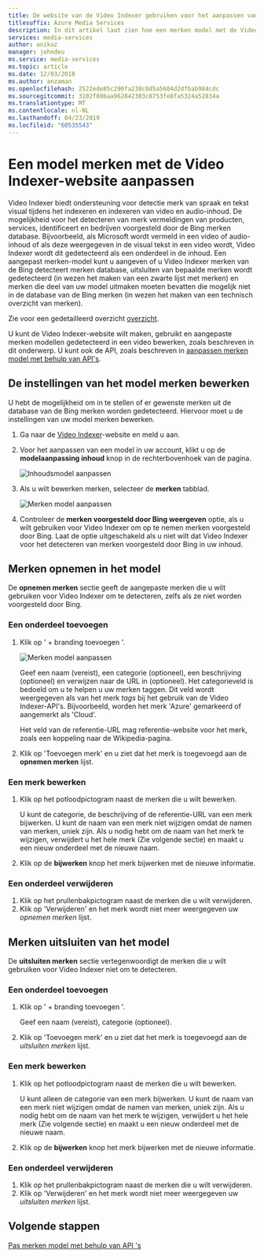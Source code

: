 ```yaml
---
title: De website van de Video Indexer gebruiken voor het aanpassen van een model merken - Azure
titlesuffix: Azure Media Services
description: In dit artikel laat zien hoe een merken model met de Video Indexer-website aanpassen.
services: media-services
author: anikaz
manager: johndeu
ms.service: media-services
ms.topic: article
ms.date: 12/03/2018
ms.author: anzaman
ms.openlocfilehash: 2522ede85c290fa238c0d5a5604d2dfbab984cdc
ms.sourcegitcommit: 3102f886aa962842303c8753fe8fa5324a52834a
ms.translationtype: MT
ms.contentlocale: nl-NL
ms.lasthandoff: 04/23/2019
ms.locfileid: "60535543"
---
```

# <a name="customize-a-brands-model-with-the-video-indexer-website"></a>Een model merken met de Video Indexer-website aanpassen

Video Indexer biedt ondersteuning voor detectie merk van spraak en tekst visual tijdens het indexeren en indexeren van video en audio-inhoud. De mogelijkheid voor het detecteren van merk vermeldingen van producten, services, identificeert en bedrijven voorgesteld door de Bing merken database. Bijvoorbeeld, als Microsoft wordt vermeld in een video of audio-inhoud of als deze weergegeven in de visual tekst in een video wordt, Video Indexer wordt dit gedetecteerd als een onderdeel in de inhoud. Een aangepast merken-model kunt u aangeven of u Video Indexer merken van de Bing detecteert merken database, uitsluiten van bepaalde merken wordt gedetecteerd (in wezen het maken van een zwarte lijst met merken) en merken die deel van uw model uitmaken moeten bevatten die mogelijk niet in de database van de Bing merken (in wezen het maken van een technisch overzicht van merken).

Zie voor een gedetailleerd overzicht [overzicht](customize-brands-model-overview.md).

U kunt de Video Indexer-website wilt maken, gebruikt en aangepaste merken modellen gedetecteerd in een video bewerken, zoals beschreven in dit onderwerp. U kunt ook de API, zoals beschreven in [aanpassen merken model met behulp van API's](customize-brands-model-with-api.md).

## <a name="edit-the-settings-of-the-brands-model"></a>De instellingen van het model merken bewerken  

U hebt de mogelijkheid om in te stellen of er gewenste merken uit de database van de Bing merken worden gedetecteerd. Hiervoor moet u de instellingen van uw model merken bewerken.

1. Ga naar de [Video Indexer](https://www.videoindexer.ai/)-website en meld u aan.
2. Voor het aanpassen van een model in uw account, klikt u op de **modelaanpassing inhoud** knop in de rechterbovenhoek van de pagina.
 
   ![Inhoudsmodel aanpassen](./media/content-model-customization/content-model-customization.png) 
3. Als u wilt bewerken merken, selecteer de **merken** tabblad.

    ![Merken model aanpassen](./media/customize-brand-model/customize-brand-model.png)
4. Controleer de **merken voorgesteld door Bing weergeven** optie, als u wilt gebruiken voor Video Indexer om op te nemen merken voorgesteld door Bing. Laat de optie uitgeschakeld als u niet wilt dat Video Indexer voor het detecteren van merken voorgesteld door Bing in uw inhoud. 

## <a name="include-brands-in-the-model"></a>Merken opnemen in het model

De **opnemen merken** sectie geeft de aangepaste merken die u wilt gebruiken voor Video Indexer om te detecteren, zelfs als ze niet worden voorgesteld door Bing.  

### <a name="add-a-brand"></a>Een onderdeel toevoegen

1. Klik op ' + branding toevoegen '.

    ![Merken model aanpassen](./media/customize-brand-model/add-brand.png)

    Geef een naam (vereist), een categorie (optioneel), een beschrijving (optioneel) en verwijzen naar de URL in (optioneel).
    Het categorieveld is bedoeld om u te helpen u uw merken taggen. Dit veld wordt weergegeven als van het merk *tags* bij het gebruik van de Video Indexer-API's. Bijvoorbeeld, worden het merk 'Azure' gemarkeerd of aangemerkt als 'Cloud'.

    Het veld van de referentie-URL mag referentie-website voor het merk, zoals een koppeling naar de Wikipedia-pagina.
2. Klik op 'Toevoegen merk' en u ziet dat het merk is toegevoegd aan de **opnemen merken** lijst.

### <a name="edit-a-brand"></a>Een merk bewerken

1. Klik op het potloodpictogram naast de merken die u wilt bewerken.

    U kunt de categorie, de beschrijving of de referentie-URL van een merk bijwerken. U kunt de naam van een merk niet wijzigen omdat de namen van merken, uniek zijn. Als u nodig hebt om de naam van het merk te wijzigen, verwijdert u het hele merk (Zie volgende sectie) en maakt u een nieuw onderdeel met de nieuwe naam.
2. Klik op de **bijwerken** knop het merk bijwerken met de nieuwe informatie.

### <a name="delete-a-brand"></a>Een onderdeel verwijderen

1. Klik op het prullenbakpictogram naast de merken die u wilt verwijderen.
2. Klik op 'Verwijderen' en het merk wordt niet meer weergegeven uw *opnemen merken* lijst.

## <a name="exclude-brands-from-the-model"></a>Merken uitsluiten van het model

De **uitsluiten merken** sectie vertegenwoordigt de merken die u wilt gebruiken voor Video Indexer niet om te detecteren.

### <a name="add-a-brand"></a>Een onderdeel toevoegen

1. Klik op ' + branding toevoegen '.

    Geef een naam (vereist), categorie (optioneel).
2. Klik op 'Toevoegen merk' en u ziet dat het merk is toegevoegd aan de *uitsluiten merken* lijst.

### <a name="edit-a-brand"></a>Een merk bewerken

1. Klik op het potloodpictogram naast de merken die u wilt bewerken.

    U kunt alleen de categorie van een merk bijwerken. U kunt de naam van een merk niet wijzigen omdat de namen van merken, uniek zijn. Als u nodig hebt om de naam van het merk te wijzigen, verwijdert u het hele merk (Zie volgende sectie) en maakt u een nieuw onderdeel met de nieuwe naam.
2. Klik op de **bijwerken** knop het merk bijwerken met de nieuwe informatie.

### <a name="delete-a-brand"></a>Een onderdeel verwijderen

1. Klik op het prullenbakpictogram naast de merken die u wilt verwijderen.
2. Klik op 'Verwijderen' en het merk wordt niet meer weergegeven uw *uitsluiten merken* lijst.

## <a name="next-steps"></a>Volgende stappen

[Pas merken model met behulp van API 's](customize-brands-model-with-api.md)
